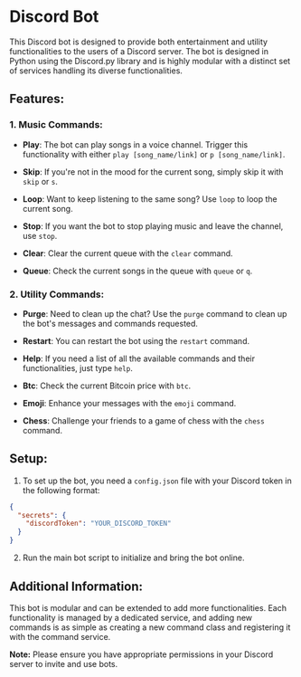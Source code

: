 # Discord Bot

This Discord bot is designed to provide both entertainment and utility functionalities to the users of a Discord server. The bot is designed in Python using the Discord.py library and is highly modular with a distinct set of services handling its diverse functionalities.

## Features:

### 1. **Music Commands:**

- **Play**: The bot can play songs in a voice channel. Trigger this functionality with either `play [song_name/link]` or `p [song_name/link]`.
- **Skip**: If you're not in the mood for the current song, simply skip it with `skip` or `s`.

- **Loop**: Want to keep listening to the same song? Use `loop` to loop the current song.

- **Stop**: If you want the bot to stop playing music and leave the channel, use `stop`.

- **Clear**: Clear the current queue with the `clear` command.

- **Queue**: Check the current songs in the queue with `queue` or `q`.

### 2. **Utility Commands:**

- **Purge**: Need to clean up the chat? Use the `purge` command to clean up the bot's messages and commands requested.

- **Restart**: You can restart the bot using the `restart` command.

- **Help**: If you need a list of all the available commands and their functionalities, just type `help`.

- **Btc**: Check the current Bitcoin price with `btc`.

- **Emoji**: Enhance your messages with the `emoji` command.

- **Chess**: Challenge your friends to a game of chess with the `chess` command.

## Setup:

1. To set up the bot, you need a `config.json` file with your Discord token in the following format:

```json
{
  "secrets": {
    "discordToken": "YOUR_DISCORD_TOKEN"
  }
}
```

2. Run the main bot script to initialize and bring the bot online.

## Additional Information:

This bot is modular and can be extended to add more functionalities. Each functionality is managed by a dedicated service, and adding new commands is as simple as creating a new command class and registering it with the command service.

**Note:** Please ensure you have appropriate permissions in your Discord server to invite and use bots.
